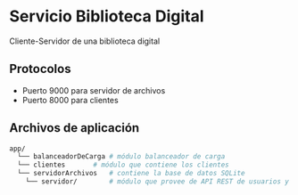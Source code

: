 # Servicio Biblioteca Digital
Cliente-Servidor de una biblioteca digital

## Protocolos

- Puerto 9000 para servidor de archivos
- Puerto 8000 para clientes


## Archivos de aplicación
```sh
app/
  └── balanceadorDeCarga # módulo balanceador de carga
  └── clientes     	 # módulo que contiene los clientes
  └── servidorArchivos   # contiene la base de datos SQLite
    └── servidor/      	 # módulo que provee de API REST de usuarios y libros
```

